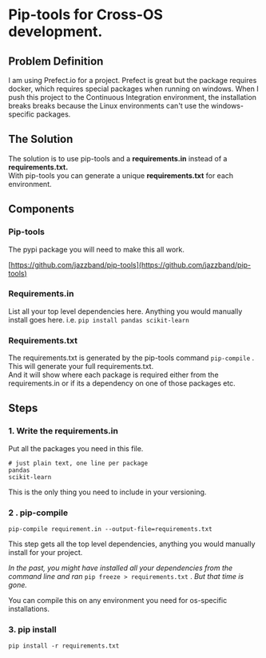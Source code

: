 # Pip-tools for Cross-OS development.

## Problem Definition

I am using Prefect.io for a project. Prefect is great but the package requires docker, which requires special packages when running on windows. When I push this project to the Continuous Integration environment, the installation breaks breaks because the Linux environments can't use the windows-specific packages. 

## The Solution

The solution is to use pip-tools and a **requirements.in** instead of a **requirements.txt.**   
With pip-tools you can generate a unique **requirements.txt** for each environment.

## Components

### Pip-tools

The pypi package you will need to make this all work. 

[https://github.com/jazzband/pip-tools](https://github.com/jazzband/pip-tools)

### Requirements.in

List all your top level dependencies here. Anything you would manually install goes here. i.e. `pip install pandas scikit-learn`

### Requirements.txt

The requirements.txt is generated by the pip-tools command `pip-compile` .   
This will generate your full requirements.txt.   
And it will show where each package is required either from the requirements.in or if its a dependency on one of those packages etc. 

## Steps

### 1. Write the requirements.in

Put all the packages you need in this file.

```text
# just plain text, one line per package
pandas
scikit-learn
```

This is the only thing you need to include in your versioning.

### 2 . pip-compile 

```text
pip-compile requirement.in --output-file=requirements.txt
```

This step gets all the top level dependencies, anything you would manually install for your project.

_In the past, you might have installed all your dependencies from the command line and ran_ `pip freeze > requirements.txt` . _But that time is gone._ 

You can compile this on any environment you need for os-specific installations.

### 3. pip install

```text
pip install -r requirements.txt
```



